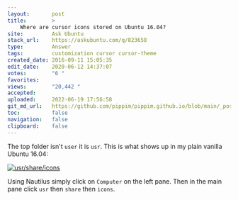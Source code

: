 ```yaml
---
layout:       post
title:        >
    Where are cursor icons stored on Ubuntu 16.04?
site:         Ask Ubuntu
stack_url:    https://askubuntu.com/q/823658
type:         Answer
tags:         customization cursor cursor-theme
created_date: 2016-09-11 15:05:35
edit_date:    2020-06-12 14:37:07
votes:        "6 "
favorites:    
views:        "20,442 "
accepted:     
uploaded:     2022-06-19 17:56:58
git_md_url:   https://github.com/pippim/pippim.github.io/blob/main/_posts/2016/2016-09-11-Where-are-cursor-icons-stored-on-Ubuntu-16.04_.md
toc:          false
navigation:   false
clipboard:    false
---
```


The top folder isn't `user` it is `usr`. This is what shows up in my plain vanilla Ubuntu 16.04:

[![usr/share/icons][1]][1]

Using Nautilus simply click on `Computer` on the left pane. Then in the main pane click `usr` then `share` then `icons`.

  [1]: http://i.stack.imgur.com/AfMcC.png
